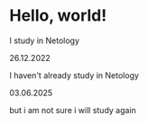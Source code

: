 # Hello, world!

I study in Netology

26.12.2022

I haven't already study in Netology

03.06.2025

but i am not sure i will study again